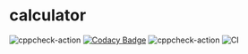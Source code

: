 # calculator
![cppcheck-action](https://github.com/99002757/calculator/workflows/cppcheck-action/badge.svg)
[![Codacy Badge](https://app.codacy.com/project/badge/Grade/fa9a72474756458eaa66f45dbcb1b484)](https://www.codacy.com/gh/99002757/calculator/dashboard?utm_source=github.com&amp;utm_medium=referral&amp;utm_content=99002757/calculator&amp;utm_campaign=Badge_Grade)
![cppcheck-action](https://github.com/99002757/calculator/workflows/cppcheck-action/badge.svg)
![CI](https://github.com/99002757/calculator/workflows/CI/badge.svg)
